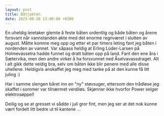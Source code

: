 ```yaml
---
layout: post
title: Båtjakten
date: 2023-08-28 12:00:00 +0200
---
```


En uheldig leietaker glemte å feste båten ordentlig og både båten og årene forsvant når
vannstanden økte med det enorme regnværet i slutten av august. Måtte komme meg
opp og etter et par timers leting fant jeg båten i nordenden av vannet. Var såpass heldig
at Erling Lüder-Larsen på Holmevassetra hadde funnet og dratt båten opp på land.
Fant den ene åra i Sætervika, men den andre virker å ha forsvunnet ned Åselvavassdraget.
Alt i alt gikk dette veldig bra, selv om båten ikke blir penere med alle disse uhellene.
Heldigvis anskaffet jeg meg med tanke på at den kunne få litt juling :)

Har i samme slengen båret inn en "ny" støvsuger, ettersom den trådløse jeg skaffet
i sommer var tilnærmet verdiløs. Skjønner ikke hvorfor Power selger elektrosøppel!

Deilig og se at gresset vi sådde i juli gror fint, men jeg ser at det nok kunne vært
fordelt litt bedre ut til kantene ...

<script src="https://cdn.jsdelivr.net/npm/publicalbum@latest/embed-ui.min.js" async></script>
<div class="pa-gallery-player-widget" style="width:100%; height:480px; display:none;"
  data-link="https://photos.app.goo.gl/krZUJ9ZyabR5JxkB8"
  data-title="Båtjakten 2023"
  data-description="12 new items added to shared album">
  <object data="https://lh3.googleusercontent.com/pw/AIL4fc8qt4q-ZFVrw8BeeuSBDoRa57mHq9Eld0HWDeo06EYousMI-glEBXFgScSZH2t_-1zmbVoTNr3VsQXHwWXxCCDJ3rI3eCKk41J01fhNi3S9Ibgi52l_=w1920-h1080"></object>
  <object data="https://lh3.googleusercontent.com/pw/AIL4fc8iwbsgOOYDxs5t_2BtIGXq-euOAgI7FDdVsZZ40AJ3kJ7QzdGfLqekB7TC2F62Zr8lLBdBA_p-Xx48r0wxz-otbyZGxdUmIf2oVlCk4IzJGH_cDdKH=w1920-h1080"></object>
  <object data="https://lh3.googleusercontent.com/pw/AIL4fc_JLUzrhBKe2XtItGKCth-rLKnfyj7tVxPZL8vB2tdt7LSjWCWKo8l2cjHAzvEKon4FB75oKfjMYy9k_rV1_5lO3z8elSKjJzcNC6m5VZ1XH8wa-LdI=w1920-h1080"></object>
  <object data="https://lh3.googleusercontent.com/pw/AIL4fc_1tPfD6vSNyNicIzuhX_Hs3JU1oNpFWD9erMVkQL840WSwQ3W8PZUQ_kVnVhPe2JFQmDyNWHq8sHwhUi3WLKQ4RTOguFw6ds9fFwol1pjrqZcVGabG=w1920-h1080"></object>
  <object data="https://lh3.googleusercontent.com/pw/AIL4fc-HZHc8FFkuHMvLwmVb9k6otNnJW_WEYZ-0-WsaeX92gEvy04VXzUfMR5p22k_MgikWGvPtT1T2OyajRGJZpa9QxVnmd8OYHglTKvAFh9qkx9AORBKS=w1920-h1080"></object>
  <object data="https://lh3.googleusercontent.com/pw/AIL4fc_mLLznAh6ocbYWuoUAOMoRyIkFvZ4nc4PWYglYQ4SMGQXMgrLDqPRUJ46TdFzJzbrhhTa756w0nu89GCilcWIm_doySq7-jIuQHoLnp4IeKB7qvqBV=w1920-h1080"></object>
  <object data="https://lh3.googleusercontent.com/pw/AIL4fc8EAZ1MCjsh1E1s-8_G6LMNzAKb1i_PgeS1jX4Okfj7i1BODV-oPTqD8XRP2CEQ-G2GR-zXMGb81GpHBP-C4fgpmOcbsi1_Rg9yG0UFqOPkOnQeQjca=w1920-h1080"></object>
  <object data="https://lh3.googleusercontent.com/pw/AIL4fc8adFqs3ZXFdyNQ6HluxiMJdWlMrdMegULuegm_tuUVOlHGp_1goaQVGCsbuxjR4TMSLbp8B1kbsEFkKJU6RH4iLs_aQcX8LMCch5mVo6IHGU9U4vx3=w1920-h1080"></object>
  <object data="https://lh3.googleusercontent.com/pw/AIL4fc_wxj-6MWKrVdPaX_5mZ1ElbkIcDPR3V2pGvntQlS8BLwfXiy12pIzaUHo0eXWEA1r12Cu6T-3J-rqaiZh-S3SgmI8UyyV4l3wgG0M9jKTv3lXYqiF-=w1920-h1080"></object>
  <object data="https://lh3.googleusercontent.com/pw/AIL4fc-k62Jv0lnBSeLPQOMDfdC3ZAkWnznsRt_SZLseViogASHlZ1jnlUC-C3soq5d_UKvZWPSzHEDOXfndtYUPkrRO6jPdlyHdx7n57xx7N7lnKSrbv5Vv=w1920-h1080"></object>
  <object data="https://lh3.googleusercontent.com/pw/AIL4fc8e-GKRwv7j0UqW_Ruth8FQ1C25N4KCVcYWJWwByv_KQTW-rAZsOZCaZ1UGMWqqmAjw-lZqe_aSGvW-qwi2Y2d9cOI9XuQXs2gZj48Px1bnIOD-2_sO=w1920-h1080"></object>
  <object data="https://lh3.googleusercontent.com/pw/AIL4fc8nh5Av7unXD__k0FDJauZ9CKDWcnf-r28TJfVcVGZEd_xgwKfUfBveYU9Q35eSKUIij_avpSQXf6XdgEO0yelIGYV9151tuU9f4pW6gMCiDXf6szrm=w1920-h1080"></object>
</div>
